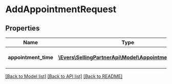 # AddAppointmentRequest

## Properties
Name | Type | Description | Notes
------------ | ------------- | ------------- | -------------
**appointment_time** | [**\Evers\SellingPartnerApi\Model\AppointmentTimeInput**](AppointmentTimeInput.md) | Input appointment time details. | 

[[Back to Model list]](../README.md#documentation-for-models) [[Back to API list]](../README.md#documentation-for-api-endpoints) [[Back to README]](../README.md)


